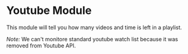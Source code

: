 # Youtube Module

This module will tell you how many videos and time is left in a playlist.

*Note:* We can't monitore standard youtube watch list because it was removed from Youtube API.
